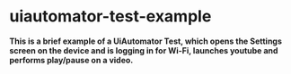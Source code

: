 # uiautomator-test-example
<b>This is a brief example of a UiAutomator Test, which opens the Settings screen on the device and is logging in for Wi-Fi, launches youtube and performs play/pause on a video.
</b>
